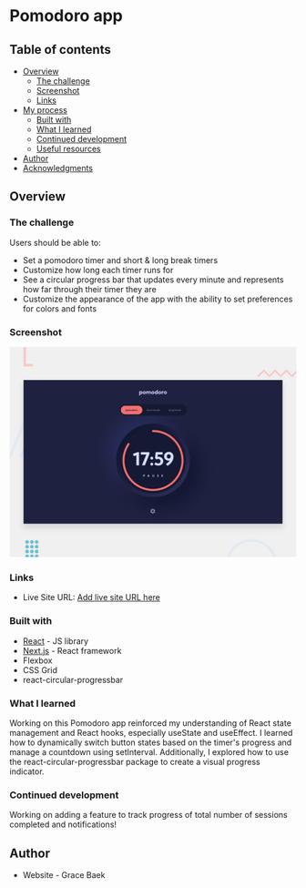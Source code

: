 # Pomodoro app 

## Table of contents

- [Overview](#overview)
  - [The challenge](#the-challenge)
  - [Screenshot](#screenshot)
  - [Links](#links)
- [My process](#my-process)
  - [Built with](#built-with)
  - [What I learned](#what-i-learned)
  - [Continued development](#continued-development)
  - [Useful resources](#useful-resources)
- [Author](#author)
- [Acknowledgments](#acknowledgments)

## Overview

### The challenge

Users should be able to:

- Set a pomodoro timer and short & long break timers
- Customize how long each timer runs for
- See a circular progress bar that updates every minute and represents how far through their timer they are
- Customize the appearance of the app with the ability to set preferences for colors and fonts

### Screenshot

![](./preview.jpg)

### Links

- Live Site URL: [Add live site URL here](https://your-live-site-url.com)

### Built with

- [React](https://reactjs.org/) - JS library
- [Next.js](https://nextjs.org/) - React framework
- Flexbox
- CSS Grid
- react-circular-progressbar


### What I learned

Working on this Pomodoro app reinforced my understanding of React state management and React hooks, especially useState and useEffect. I learned how to dynamically switch button states based on the timer's progress and manage a countdown using setInterval. Additionally, I explored how to use the react-circular-progressbar package to create a visual progress indicator.

### Continued development

Working on adding a feature to track progress of total number of sessions completed and notifications!

## Author

- Website - Grace Baek
